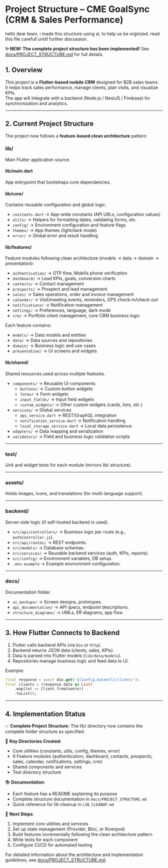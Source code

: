 # Project Structure – CME GoalSync (CRM & Sales Performance)

hello dear team, i made this structure using ai, to help us be orgnized. read this file carefull untill further discussion.

**✨ NEW: The complete project structure has been implemented!** See [docs/PROJECT_STRUCTURE.md](docs/PROJECT_STRUCTURE.md) for full details.

## 1. Overview
This project is a **Flutter-based mobile CRM** designed for B2B sales teams.  
It helps track sales performance, manage clients, plan visits, and visualize KPIs.  
The app will integrate with a backend (Node.js / NestJS / Firebase) for synchronization and analytics.

---

## 2. Current Project Structure

The project now follows a **feature-based clean architecture** pattern:

### lib/
Main Flutter application source.

#### lib/main.dart
App entrypoint that bootstraps core dependencies.

#### lib/core/
Contains reusable configuration and global logic.
- `constants.dart` → App-wide constants (API URLs, configuration values)
- `utils/` → Helpers for formatting dates, validating forms, etc.
- `config/` → Environment configuration and feature flags
- `themes/` → App themes (light/dark mode)
- `error/` → Global error and result handling

#### lib/features/
Feature modules following clean architecture (models → data → domain → presentation):
- `authentication/` → OTP flow, Mobilis phone verification
- `dashboard/` → Lead KPIs, goals, conversion charts
- `contacts/` → Contact management
- `prospects/` → Prospect and lead management
- `sales/` → Sales operations, order and invoice management
- `calendar/` → Visit/meeting events, reminders, GPS check-in/check-out
- `notifications/` → Notification management
- `settings/` → Preferences, language, dark mode
- `crm/` → Portfolio client management, core CRM business logic

Each feature contains:
- `models/` → Data models and entities
- `data/` → Data sources and repositories
- `domain/` → Business logic and use cases
- `presentation/` → UI screens and widgets

#### lib/shared/
Shared resources used across multiple features.
- `components/` → Reusable UI components
  - `buttons/` → Custom button widgets
  - `forms/` → Form widgets
  - `input_fields/` → Input field widgets
  - `custom_widgets/` → Other custom widgets (cards, lists, etc.)
- `services/` → Global services
  - `api_service.dart` → REST/GraphQL integration
  - `notification_service.dart` → Notification handling
  - `local_storage_service.dart` → Local data persistence
- `adapters/` → Data mapping and serialization
- `validators/` → Field and business logic validation scripts

---

### test/
Unit and widget tests for each module (mirrors lib/ structure).

---

### assets/
Holds images, icons, and translations (for multi-language support).

---

### backend/
Server-side logic (if self-hosted backend is used).
- `src/api/controllers/` → Business logic per route (e.g., `authController.js`).
- `src/api/routes/` → REST endpoints.
- `src/models/` → Database schemas.
- `src/services/` → Reusable backend services (auth, KPIs, reports).
- `src/config/` → Environment variables, DB setup.
- `.env.example` → Example environment configuration.

---

### docs/
Documentation folder.
- `ui_mockups/` → Screen designs, prototypes.
- `api_documentation/` → API specs, endpoint descriptions.
- `structure_diagrams/` → UMLs, ER diagrams, app flow.

---

## 3. How Flutter Connects to Backend
1. Flutter calls backend APIs (via `Dio` or `http`).
2. Backend returns JSON data (clients, sales, KPIs).
3. Data is parsed into Flutter models (`lib/data/models`).
4. Repositories manage business logic and feed data to UI.

Example:
```dart
final response = await dio.get('${Config.baseUrl}/clients');
final clients = (response.data as List)
    .map((e) => Client.fromJson(e))
    .toList();
```

---

## 4. Implementation Status

✅ **Complete Project Structure**: The lib/ directory now contains the complete folder structure as specified.

📁 **Key Directories Created**:
- Core utilities (constants, utils, config, themes, error)
- 9 Feature modules (authentication, dashboard, contacts, prospects, sales, calendar, notifications, settings, crm)
- Shared components and services
- Test directory structure

📚 **Documentation**:
- Each feature has a README explaining its purpose
- Complete structure documentation in `docs/PROJECT_STRUCTURE.md`
- Quick reference for lib cleanup in `LIB_CLEANUP.md`

🚀 **Next Steps**:
1. Implement core utilities and services
2. Set up state management (Provider, Bloc, or Riverpod)
3. Build features incrementally following the clean architecture pattern
4. Write tests for each component
5. Configure CI/CD for automated testing

For detailed information about the architecture and implementation guidelines, see [docs/PROJECT_STRUCTURE.md](docs/PROJECT_STRUCTURE.md).
